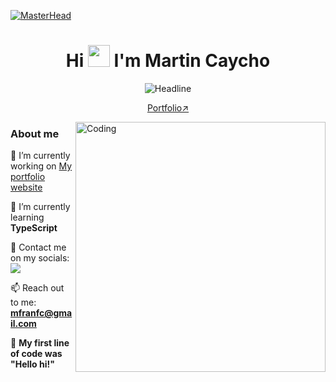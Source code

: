 
[![MasterHead](https://i.pinimg.com/originals/77/ca/a3/77caa32884d735d439ade45ba37feaf2.gif)](https://devfrann.netlify.app)
<h1 align="center">Hi <img src="https://media.giphy.com/media/hvRJCLFzcasrR4ia7z/giphy.gif" width="35"> I'm Martin Caycho </h1>
 
<div align=center>
        <img src="https://readme-typing-svg.herokuapp.com?color=%236FDA44&size=32&center=true&vCenter=true&width=600&height=50&lines=Web+Developer;Student;Freelancer;Enthusiast" alt="Headline" />
    </div>  
<p align="center"><a href="https://devfrann.netlify.app" target ='_blank'>Portfolio↗️</a></p>
<img align="right" alt="Coding" width="400" src="https://octodex.github.com/images/spidertocat.png">

<h3>About me</h2>

 🔭 I’m currently working on [My portfolio website](https://devfrann.netlify.app)

 🌱 I’m currently learning **TypeScript**

 💬 Contact me on my socials: 
 <img src="https://img.shields.io/badge/WhatsApp-25D366?style=for-the-badge&logo=whatsapp&logoColor=white"/>

 📫 Reach out to me: **mfranfc@gmail.com**


 :dizzy: **My first line of code was "Hello hi!"**
